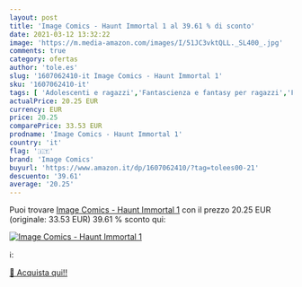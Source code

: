 ```yaml
---
layout: post
title: 'Image Comics - Haunt Immortal 1 al 39.61 % di sconto'
date: 2021-03-12 13:32:22
image: 'https://m.media-amazon.com/images/I/51JC3vktQLL._SL400_.jpg'
comments: true
category: ofertas
author: 'tole.es'
slug: '1607062410-it Image Comics - Haunt Immortal 1'
sku: '1607062410-it'
tags: [ 'Adolescenti e ragazzi','Fantascienza e fantasy per ragazzi','Fantasy e horror per ragazzi','Fumetti e manga','Fumetti e manga per ragazzi','Fumetti horror per ragazzi','Fumetti per ragazzi','Horror','Letteratura e narrativa','Libri','Manga','Narrativa a fumetti','Narrativa di genere','Storie di fantasmi per ragazzi','Storie horror per ragazzi','image comics', ]
actualPrice: 20.25 EUR
currency: EUR
price: 20.25
comparePrice: 33.53 EUR
prodname: 'Image Comics - Haunt Immortal 1'
country: 'it'
flag: '🇮🇹'
brand: 'Image Comics'
buyurl: 'https://www.amazon.it/dp/1607062410/?tag=tolees00-21'
descuento: '39.61'
average: '20.25'
---
```


Puoi trovare [Image Comics - Haunt Immortal 1](https://www.amazon.it/dp/1607062410/?tag=tolees00-21) con il prezzo 20.25 EUR (originale: 33.53 EUR) 39.61 % sconto qui:

[![Image Comics - Haunt Immortal 1](https://m.media-amazon.com/images/I/51JC3vktQLL._SL400_.jpg)](https://www.amazon.it/dp/1607062410/?tag=tolees00-21)

ℹ️:


[🛒 Acquista qui!!](https://www.amazon.it/dp/1607062410/?tag=tolees00-21)
